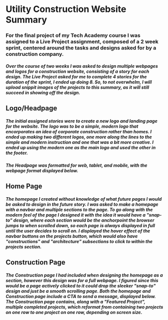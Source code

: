 # Utility Construction Website Summary

### For the final project of my Tech Academy course I was assigned to a Live Project assignment, composed of a 2 week sprint, centered around the tasks and designs asked for by a construction company.

##### Over the course of two weeks I was asked to design multiple webpages and logos for a construction website, consisting of a story for each design. The Live Project asked for me to complete 4 stories for the duration of the sprint, I ended up doing 8. So, to not overwhelm, I will upload snippit images of the projects to this summary, as it will still succeed in showing off the design.

## Logo/Headpage

##### The initial assigned stories were to create a new logo and landing page for the website. The logo was to be a simple, modern logo that encorporates an idea of corporate construction rather than homes. I ended up making two different logos, one more along the lines to the simple and modern instruction and one that was a bit more creative. I ended up using the modern one as the main logo and used the other in the footer.

##### The Headpage was formatted for web, tablet, and mobile, with the webpage format displayed below.

## Home Page

##### The homepage I created without knowledge of what future pages I would be asked to design in the future story. I was asked to make a homepage with a navbar and multiple sections to the page. To go along with the modern feel of the page I designed it with the idea it would have a "snap-to" design, where each section would be the anchorpoint the browser jumps to when scrolled down, so each page is always displayed in full until the user decides to scroll on. I displayed the hover effect of the navbar buttons on the projects button, which would also have "constructions" and "architecture" subsections to click to within the projects section. 

## Construction Page

##### The Construction page I had included when designing the homepage as a section, however this design was for a full webpage. I figured since this would be a page actively clicked to it could drop the sleeker "snap-to" design and just be a smooth scrolling page. Both the homepage and Construction page include a CTA to send a message, displayed below. The Construction page contains, along with a "Featured Project", multiple completed projects, which reformat from containing two projects on one row to one project on one row, depending on screen size.
